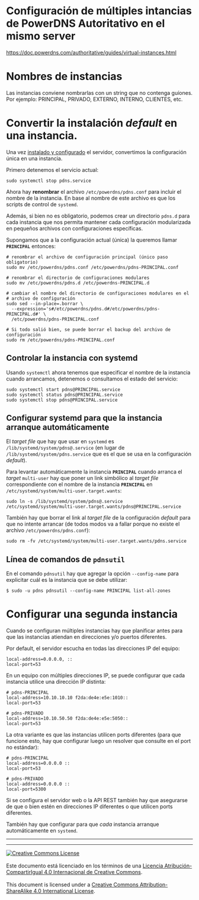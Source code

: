 # Configuración de múltiples intancias de PowerDNS Autoritativo en el mismo server

https://doc.powerdns.com/authoritative/guides/virtual-instances.html

# Nombres de instancias
Las instancias conviene nombrarlas con un string que no contenga guíones.
Por ejemplo: PRINCIPAL, PRIVADO, EXTERNO, INTERNO, CLIENTES, etc.

# Convertir la instalación _default_ en una instancia.
Una vez [instalado y configurado](pdns-instalacion.md) el servidor, convertimos
la configuración única en una instancia.

Primero detenemos el servicio actual:
```
sudo systemctl stop pdns.service
```
Ahora hay **renombrar** el archivo `/etc/powerdns/pdns.conf` para incluir el
nombre de la instancia. En base al nombre de este archivo es que los scripts
de control de `systemd`.

Además, si bien no es obligatorio, podemos crear un directorio `pdns.d` para
cada instancia que nos permita mantener cada configuración modularizada en
pequeños archivos con configuraciones específicas.

Supongamos que a la configuración actual (única) la queremos llamar
**`PRINCIPAL`** entonces:

```
# renombrar el archivo de configuración principal (único paso obligatorio)
sudo mv /etc/powerdns/pdns.conf /etc/powerdns/pdns-PRINCIPAL.conf

# renombrar el directorio de configuraciones modulares
sudo mv /etc/powerdns/pdns.d /etc/powerdns-PRINCIPAL.d

# cambiar el nombre del directorio de configuraciones modulares en el
# archivo de configuración
sudo sed --in-place=.borrar \
  --expression='s#/etc/powerdns/pdns.d#/etc/powerdns/pdns-PRINCIPAL.d#' \
  /etc/powerdns/pdns-PRINCIPAL.conf

# Si todo salió bien, se puede borrar el backup del archivo de configuración
sudo rm /etc/powerdns/pdns-PRINCIPAL.conf
```

## Controlar la instancia con systemd

Usando `systemctl` ahora tenemos que especificar el nombre de la instancia
cuando arrancamos, detenemos o consultamos el estado del servicio:
```
sudo systemctl start pdns@PRINCIPAL.service
sudo systemctl status pdns@PRINCIPAL.service
sudo systemctl stop pdns@PRINCIPAL.service
```

## Configurar systemd para que la instancia arranque automáticamente

El _target file_ que hay que usar en `systemd` es 
`/lib/systemd/system/pdns@.service` (en lugar de 
`/lib/systemd/system/pdns.service` que es el que se usa en la configuración
_default_).

Para levantar automáticamente la instancia **`PRINCIPAL`** cuando arranca
el _target_  `multi-user` hay que poner un link simbólico al _target file_
correspondiente con el nombre de la instancia **`PRINCIPAL`** en
`/etc/systemd/system/multi-user.target.wants`:
```
sudo ln -s /lib/systemd/system/pdns@.service /etc/systemd/system/multi-user.target.wants/pdns@PRINCIPAL.service
```

También hay que borrar el link al _target file_ de la configuración _default_
para que no intente arrancar (de todos modos va a fallar porque no existe el
archivo `/etc/powerdns/pdns.conf`):
```
sudo rm -fv /etc/systemd/system/multi-user.target.wants/pdns.service
```
## Línea de comandos de `pdnsutil`

En el comando `pdnsutil` hay que agregar la opción `--config-name` para
explicitar cuál es la instancia que se debe utilizar:
```
$ sudo -u pdns pdnsutil --config-name PRINCIPAL list-all-zones
```

# Configurar una segunda instancia

Cuando se configuran múltiples instancias hay que planificar antes para que
las instancias atiendan en direcciones y/o puertos diferentes.

Por default, el servidor escucha en todas las direcciones IP del equipo:
```
local-address=0.0.0.0, ::
local-port=53
```

En un equipo con múltiples direcciones IP, se puede configurar que cada
instancia utilice una dirección IP distinta:
```
# pdns-PRINCIPAL
local-address=10.10.10.10 f2da:de4e:e5e:1010::
local-port=53
```
```
# pdns-PRIVADO
local-address=10.10.50.50 f2da:de4e:e5e:5050::
local-port=53
```

La otra variante es que las instancias utilicen ports diferentes (para que
funcione esto, hay que configurar luego un resolver que consulte en el port
no estándar):
```
# pdns-PRINCIPAL
local-address=0.0.0.0 ::
local-port=53
```
```
# pdns-PRIVADO
local-address=0.0.0.0 ::
local-port=5300
```

Si se configura el servidor web o la API REST también hay que asegurarse de que
o bien estén en direcciones IP diferentes o que utilicen ports diferentes.

También hay que configurar para que _cada_ instancia arranque automáticamente
en `systemd`.

___
<!-- LICENSE -->
___
<a rel="licencia" href="http://creativecommons.org/licenses/by-sa/4.0/deed.es">
<img alt="Creative Commons License" style="border-width:0"
src="https://i.creativecommons.org/l/by-sa/4.0/88x31.png" /></a>
<br /><br />
Este documento está licenciado en los términos de una <a rel="licencia"
href="http://creativecommons.org/licenses/by-sa/4.0/deed.es">
Licencia Atribución-CompartirIgual 4.0 Internacional de Creative Commons</a>.
<br /><br />
This document is licensed under a <a rel="license" 
href="http://creativecommons.org/licenses/by-sa/4.0/deed.en">
Creative Commons Attribution-ShareAlike 4.0 International License</a>.
<!-- END --> 
